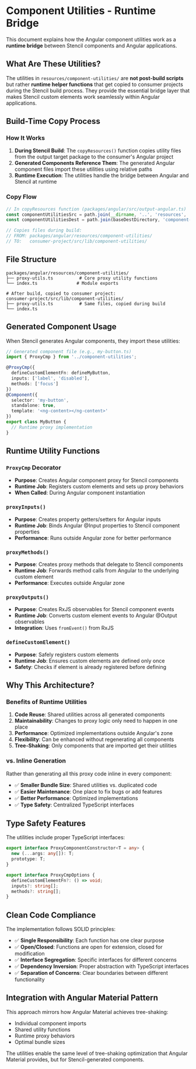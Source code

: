 # Component Utilities - Runtime Bridge

This document explains how the Angular component utilities work as a **runtime bridge** between Stencil components and Angular applications.

## What Are These Utilities?

The utilities in `resources/component-utilities/` are **not post-build scripts** but rather **runtime helper functions** that get copied to consumer projects during the Stencil build process. They provide the essential bridge layer that makes Stencil custom elements work seamlessly within Angular applications.

## Build-Time Copy Process

### How It Works

1. **During Stencil Build**: The `copyResources()` function copies utility files from the output target package to the consumer's Angular project
2. **Generated Components Reference Them**: The generated Angular component files import these utilities using relative paths
3. **Runtime Execution**: The utilities handle the bridge between Angular and Stencil at runtime

### Copy Flow

```typescript
// In copyResources function (packages/angular/src/output-angular.ts)
const componentUtilitiesSrc = path.join(__dirname, '..', 'resources', 'component-utilities');
const componentUtilitiesDest = path.join(baseDestDirectory, 'component-utilities');

// Copies files during build:
// FROM: packages/angular/resources/component-utilities/
// TO:   consumer-project/src/lib/component-utilities/
```

## File Structure

```
packages/angular/resources/component-utilities/
├── proxy-utils.ts          # Core proxy utility functions
└── index.ts               # Module exports

# After build, copied to consumer project:
consumer-project/src/lib/component-utilities/
├── proxy-utils.ts          # Same files, copied during build
└── index.ts
```

## Generated Component Usage

When Stencil generates Angular components, they import these utilities:

```typescript
// Generated component file (e.g., my-button.ts)
import { ProxyCmp } from '../component-utilities';

@ProxyCmp({
  defineCustomElementFn: defineMyButton,
  inputs: ['label', 'disabled'],
  methods: ['focus']
})
@Component({
  selector: 'my-button',
  standalone: true,
  template: '<ng-content></ng-content>'
})
export class MyButton {
  // Runtime proxy implementation
}
```

## Runtime Utility Functions

### `ProxyCmp` Decorator
- **Purpose**: Creates Angular component proxy for Stencil components
- **Runtime Job**: Registers custom elements and sets up proxy behaviors
- **When Called**: During Angular component instantiation

### `proxyInputs()`
- **Purpose**: Creates property getters/setters for Angular inputs
- **Runtime Job**: Binds Angular @Input properties to Stencil component properties
- **Performance**: Runs outside Angular zone for better performance

### `proxyMethods()`
- **Purpose**: Creates proxy methods that delegate to Stencil components
- **Runtime Job**: Forwards method calls from Angular to the underlying custom element
- **Performance**: Executes outside Angular zone

### `proxyOutputs()`
- **Purpose**: Creates RxJS observables for Stencil component events
- **Runtime Job**: Converts custom element events to Angular @Output observables
- **Integration**: Uses `fromEvent()` from RxJS

### `defineCustomElement()`
- **Purpose**: Safely registers custom elements
- **Runtime Job**: Ensures custom elements are defined only once
- **Safety**: Checks if element is already registered before defining

## Why This Architecture?

### Benefits of Runtime Utilities

1. **Code Reuse**: Shared utilities across all generated components
2. **Maintainability**: Changes to proxy logic only need to happen in one place
3. **Performance**: Optimized implementations outside Angular's zone
4. **Flexibility**: Can be enhanced without regenerating all components
5. **Tree-Shaking**: Only components that are imported get their utilities

### vs. Inline Generation

Rather than generating all this proxy code inline in every component:
- ✅ **Smaller Bundle Size**: Shared utilities vs. duplicated code
- ✅ **Easier Maintenance**: One place to fix bugs or add features
- ✅ **Better Performance**: Optimized implementations
- ✅ **Type Safety**: Centralized TypeScript interfaces

## Type Safety Features

The utilities include proper TypeScript interfaces:

```typescript
export interface ProxyComponentConstructor<T = any> {
  new (...args: any[]): T;
  prototype: T;
}

export interface ProxyCmpOptions {
  defineCustomElementFn?: () => void;
  inputs?: string[];
  methods?: string[];
}
```

## Clean Code Compliance

The implementation follows SOLID principles:

- ✅ **Single Responsibility**: Each function has one clear purpose
- ✅ **Open/Closed**: Functions are open for extension, closed for modification
- ✅ **Interface Segregation**: Specific interfaces for different concerns
- ✅ **Dependency Inversion**: Proper abstraction with TypeScript interfaces
- ✅ **Separation of Concerns**: Clear boundaries between different functionality

## Integration with Angular Material Pattern

This approach mirrors how Angular Material achieves tree-shaking:
- Individual component imports
- Shared utility functions
- Runtime proxy behaviors
- Optimal bundle sizes

The utilities enable the same level of tree-shaking optimization that Angular Material provides, but for Stencil-generated components.